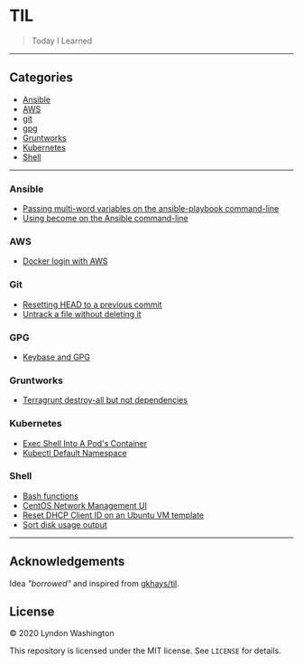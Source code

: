 # TIL

> Today I Learned

---

## Categories

* [Ansible](#ansible)
* [AWS](#aws)
* [git](#git)
* [gpg](#gpg)
* [Gruntworks](#gruntworks)
* [Kubernetes](#Kubernetes)
* [Shell](#shell)

---

### Ansible

* [Passing multi-word variables on the ansible-playbook command-line](ansible/multi-word-vars-via-cl.md)
* [Using become on the Ansible command-line](ansible/become-cl.md)

### AWS

* [Docker login with AWS](aws/docker-login.md)

### Git

* [Resetting HEAD to a previous commit](git/reset-head.md)
* [Untrack a file without deleting it](git/untrack-a-file-without-delete.md)

### GPG

* [Keybase and GPG](gpg/keybase-gpg.md)

### Gruntworks

* [Terragrunt destroy-all but not dependencies](gruntworks/terragrunt-destroy-not-deps.md)

### Kubernetes

* [Exec Shell Into A Pod's Container](k8s/pod-exec-shell.md)
* [Kubectl Default Namespace](k8s/kubectl-def-ns.md)

### Shell

* [Bash functions](shell/bash-functions.md)
* [CentOS Network Management UI](shell/centos-network-mgmt-ui.md)
* [Reset DHCP Client ID on an Ubuntu VM template](shell/ubuntu-reset-dhcp-client-id.md)
* [Sort disk usage output](shell/sort-du.md)

---

## Acknowledgements

Idea _"borrowed"_ and inspired from [gkhays/til](https://github.com/gkhays/til).

## License

&copy; 2020 Lyndon Washington

This repository is licensed under the MIT license. See `LICENSE` for details.
